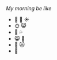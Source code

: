 *My morning be like*
- :house_with_garden: :eyes: :sunny:
- :sun_with_face: :smile_cat:
- :runner: :sweat_drops:
- :smile_cat: :shower:
- :muscle: :heart_eyes_cat:
- :office:
